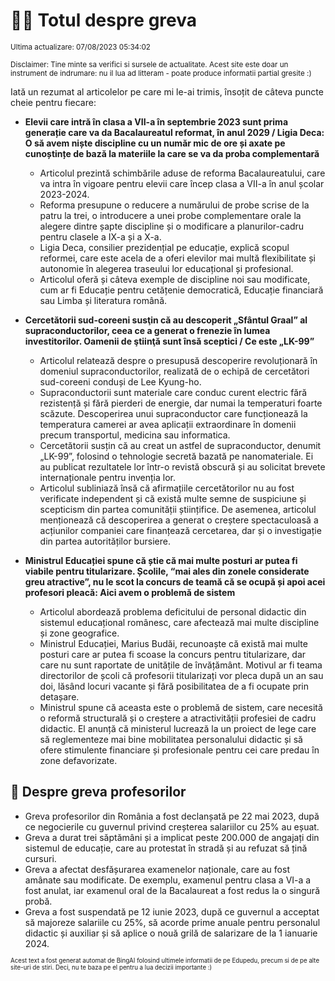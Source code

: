 # 👩‍🏫 Totul despre greva
<sub>Ultima actualizare: 07/08/2023 05:34:02</sub>

<sub>Disclaimer: Tine minte sa verifici si sursele de actualitate. Acest site este doar un instrument de indrumare: nu il lua ad litteram - poate produce informatii partial gresite :)</sub>

Iată un rezumat al articolelor pe care mi le-ai trimis, însoțit de câteva puncte cheie pentru fiecare:

- **Elevii care intră în clasa a VII-a în septembrie 2023 sunt prima generație care va da Bacalaureatul reformat, în anul 2029 / Ligia Deca: O să avem niște discipline cu un număr mic de ore și axate pe cunoștințe de bază la materiile la care se va da proba complementară**
  - Articolul prezintă schimbările aduse de reforma Bacalaureatului, care va intra în vigoare pentru elevii care încep clasa a VII-a în anul școlar 2023-2024.
  - Reforma presupune o reducere a numărului de probe scrise de la patru la trei, o introducere a unei probe complementare orale la alegere dintre șapte discipline și o modificare a planurilor-cadru pentru clasele a IX-a și a X-a.
  - Ligia Deca, consilier prezidențial pe educație, explică scopul reformei, care este acela de a oferi elevilor mai multă flexibilitate și autonomie în alegerea traseului lor educațional și profesional.
  - Articolul oferă și câteva exemple de discipline noi sau modificate, cum ar fi Educație pentru cetățenie democratică, Educație financiară sau Limba și literatura română.

- **Cercetătorii sud-coreeni susţin că au descoperit „Sfântul Graal” al supraconductorilor, ceea ce a generat o frenezie în lumea investitorilor. Oamenii de ştiinţă sunt însă sceptici / Ce este „LK-99”**
  - Articolul relatează despre o presupusă descoperire revoluționară în domeniul supraconductorilor, realizată de o echipă de cercetători sud-coreeni conduși de Lee Kyung-ho.
  - Supraconductorii sunt materiale care conduc curent electric fără rezistență și fără pierderi de energie, dar numai la temperaturi foarte scăzute. Descoperirea unui supraconductor care funcționează la temperatura camerei ar avea aplicații extraordinare în domenii precum transportul, medicina sau informatica.
  - Cercetătorii susțin că au creat un astfel de supraconductor, denumit „LK-99”, folosind o tehnologie secretă bazată pe nanomateriale. Ei au publicat rezultatele lor într-o revistă obscură și au solicitat brevete internaționale pentru invenția lor.
  - Articolul subliniază însă că afirmațiile cercetătorilor nu au fost verificate independent și că există multe semne de suspiciune și scepticism din partea comunității științifice. De asemenea, articolul menționează că descoperirea a generat o creștere spectaculoasă a acțiunilor companiei care finanțează cercetarea, dar și o investigație din partea autorităților bursiere.

- **Ministrul Educației spune că știe că mai multe posturi ar putea fi viabile pentru titularizare. Școlile, “mai ales din zonele considerate greu atractive”, nu le scot la concurs de teamă că se ocupă și apoi acei profesori pleacă: Aici avem o problemă de sistem**
  - Articolul abordează problema deficitului de personal didactic din sistemul educațional românesc, care afectează mai multe discipline și zone geografice.
  - Ministrul Educației, Marius Budăi, recunoaște că există mai multe posturi care ar putea fi scoase la concurs pentru titularizare, dar care nu sunt raportate de unitățile de învățământ. Motivul ar fi teama directorilor de școli că profesorii titularizați vor pleca după un an sau doi, lăsând locuri vacante și fără posibilitatea de a fi ocupate prin detașare.
  - Ministrul spune că aceasta este o problemă de sistem, care necesită o reformă structurală și o creștere a atractivității profesiei de cadru didactic. El anunță că ministerul lucrează la un proiect de lege care să reglementeze mai bine mobilitatea personalului didactic și să ofere stimulente financiare și profesionale pentru cei care predau în zone defavorizate.

## 🏫 Despre greva profesorilor

- Greva profesorilor din România a fost declanșată pe 22 mai 2023, după ce negocierile cu guvernul privind creșterea salariilor cu 25% au eșuat.
- Greva a durat trei săptămâni și a implicat peste 200.000 de angajați din sistemul de educație, care au protestat în stradă și au refuzat să țină cursuri.
- Greva a afectat desfășurarea examenelor naționale, care au fost amânate sau modificate. De exemplu, examenul pentru clasa a VI-a a fost anulat, iar examenul oral de la Bacalaureat a fost redus la o singură probă.
- Greva a fost suspendată pe 12 iunie 2023, după ce guvernul a acceptat să majoreze salariile cu 25%, să acorde prime anuale pentru personalul didactic și auxiliar și să aplice o nouă grilă de salarizare de la 1 ianuarie 2024.


<sub><sub>Acest text a fost generat automat de BingAI folosind ultimele informatii de pe Edupedu, precum si de pe alte site-uri de stiri. Deci, nu te baza pe el pentru a lua decizii importante :)</sub></sub>